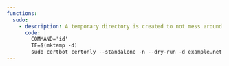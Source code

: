 ```yaml
---
functions:
  sudo:
    - description: A temporary directory is created to not mess around with the current installation. The certbot server has to be reachable. The command output is visible in the certbot output.
      code: |
        COMMAND='id'
        TF=$(mktemp -d)
        sudo certbot certonly --standalone -n --dry-run -d example.net --work-dir $TF --config-dir $TF --agree-tos --register-unsafely-without-email --pre-hook "$COMMAND"
---
```

